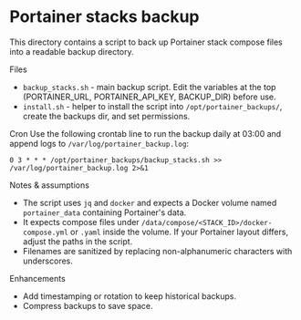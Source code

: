 # Portainer stacks backup

This directory contains a script to back up Portainer stack compose files into a readable backup directory.

Files

- `backup_stacks.sh` - main backup script. Edit the variables at the top (PORTAINER_URL, PORTAINER_API_KEY, BACKUP_DIR) before use.
- `install.sh` - helper to install the script into `/opt/portainer_backups/`, create the backups dir, and set permissions.

Cron
Use the following crontab line to run the backup daily at 03:00 and append logs to `/var/log/portainer_backup.log`:

```
0 3 * * * /opt/portainer_backups/backup_stacks.sh >> /var/log/portainer_backup.log 2>&1
```

Notes & assumptions

- The script uses `jq` and `docker` and expects a Docker volume named `portainer_data` containing Portainer's data.
- It expects compose files under `/data/compose/<STACK_ID>/docker-compose.yml` or `.yaml` inside the volume. If your Portainer layout differs, adjust the paths in the script.
- Filenames are sanitized by replacing non-alphanumeric characters with underscores.

Enhancements

- Add timestamping or rotation to keep historical backups.
- Compress backups to save space.
